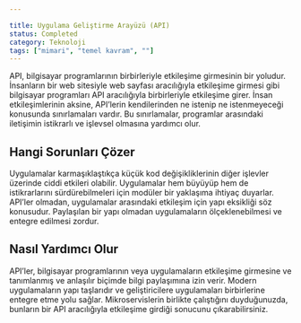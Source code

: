 ```yaml
---

title: Uygulama Geliştirme Arayüzü (API)
status: Completed
category: Teknoloji
tags: ["mimari", "temel kavram", ""]
---
```


API, bilgisayar programlarının birbirleriyle etkileşime girmesinin bir yoludur. İnsanların bir web sitesiyle web sayfası aracılığıyla etkileşime girmesi gibi bilgisayar programları API aracılığıyla birbirleriyle etkileşime girer. İnsan etkileşimlerinin aksine, API’lerin kendilerinden ne istenip ne istenmeyeceği konusunda sınırlamaları vardır. Bu sınırlamalar, programlar arasındaki iletişimin istikrarlı ve işlevsel olmasına yardımcı olur.

## Hangi Sorunları Çözer

Uygulamalar karmaşıklaştıkça küçük kod değişikliklerinin diğer işlevler üzerinde ciddi etkileri olabilir. Uygulamalar hem büyüyüp hem de istikrarlarını sürdürebilmeleri için modüler bir yaklaşıma ihtiyaç duyarlar.  API’ler olmadan, uygulamalar arasındaki etkileşim için yapı eksikliği söz konusudur. Paylaşılan bir yapı olmadan uygulamaların ölçeklenebilmesi ve entegre edilmesi zordur. 

## Nasıl Yardımcı Olur

API’ler, bilgisayar programlarının veya uygulamaların etkileşime girmesine ve tanımlanmış ve anlaşılır biçimde bilgi paylaşımına izin verir. Modern uygulamaların yapı taşlarıdır ve geliştiricilere uygulamaları birbirlerine entegre etme yolu sağlar. Mikroservislerin birlikte çalıştığını duyduğunuzda, bunların bir API aracılığıyla etkileşime girdiği sonucunu çıkarabilirsiniz.


